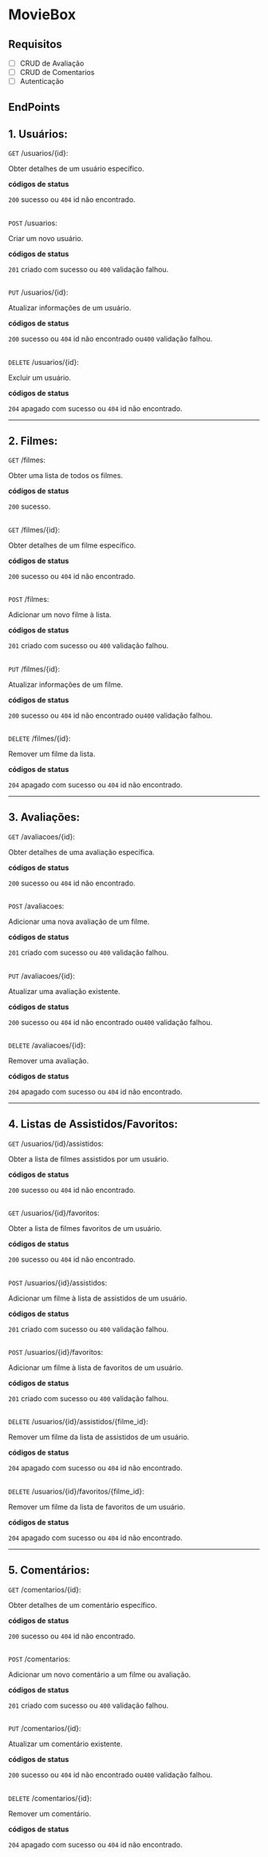 # MovieBox

## Requisitos

- [ ] CRUD de Avaliação 
- [ ] CRUD de Comentarios
- [ ] Autenticação

## EndPoints

## 1. Usuários:
`GET` /usuarios/{id}: 

Obter detalhes de um usuário específico.

**códigos de status**
   
`200` sucesso ou `404` id não encontrado.

## 

`POST` /usuarios: 

Criar um novo usuário.

**códigos de status**
     
`201` criado com sucesso ou `400` validação falhou.

##

`PUT` /usuarios/{id}: 

Atualizar informações de um usuário.

**códigos de status**
     
`200` sucesso ou `404` id não encontrado ou`400` validação falhou.

##

`DELETE` /usuarios/{id}: 

Excluir um usuário.

**códigos de status**
     
`204` apagado com sucesso ou `404` id não encontrado.

---


## 2. Filmes:
`GET` /filmes:

Obter uma lista de todos os filmes.
   
**códigos de status**
   
`200` sucesso.

##
     
`GET` /filmes/{id}: 

Obter detalhes de um filme específico.
   
**códigos de status**
   
`200` sucesso ou `404` id não encontrado.

##
   
`POST` /filmes:

Adicionar um novo filme à lista.
     
**códigos de status**
     
`201` criado com sucesso ou `400` validação falhou.

##
     
`PUT` /filmes/{id}: 

Atualizar informações de um filme.
     
**códigos de status**
     
`200` sucesso ou `404` id não encontrado ou`400` validação falhou.

##
     
`DELETE` /filmes/{id}:

Remover um filme da lista.
     
**códigos de status**
     
`204` apagado com sucesso ou `404` id não encontrado.

---

## 3. Avaliações:
`GET` /avaliacoes/{id}: 

Obter detalhes de uma avaliação específica.

**códigos de status**
   
`200` sucesso ou `404` id não encontrado.

##

`POST` /avaliacoes: 

Adicionar uma nova avaliação de um filme.

**códigos de status**
     
`201` criado com sucesso ou `400` validação falhou.

##

`PUT` /avaliacoes/{id}: 

Atualizar uma avaliação existente.

**códigos de status**
     
`200` sucesso ou `404` id não encontrado ou`400` validação falhou.

##

`DELETE` /avaliacoes/{id}: 

Remover uma avaliação.

**códigos de status**
     
`204` apagado com sucesso ou `404` id não encontrado.

---

## 4. Listas de Assistidos/Favoritos:
`GET` /usuarios/{id}/assistidos: 

Obter a lista de filmes assistidos por um usuário.

**códigos de status**
   
`200` sucesso ou `404` id não encontrado.

##

`GET` /usuarios/{id}/favoritos: 

Obter a lista de filmes favoritos de um usuário.

**códigos de status**
   
`200` sucesso ou `404` id não encontrado.

##

`POST` /usuarios/{id}/assistidos: 

Adicionar um filme à lista de assistidos de um usuário.

**códigos de status**
     
`201` criado com sucesso ou `400` validação falhou.

##

`POST` /usuarios/{id}/favoritos: 

Adicionar um filme à lista de favoritos de um usuário.

**códigos de status**
     
`201` criado com sucesso ou `400` validação falhou.

##

`DELETE` /usuarios/{id}/assistidos/{filme_id}: 

Remover um filme da lista de assistidos de um usuário.

**códigos de status**
     
`204` apagado com sucesso ou `404` id não encontrado.

##

`DELETE` /usuarios/{id}/favoritos/{filme_id}: 

Remover um filme da lista de favoritos de um usuário.

**códigos de status**
     
`204` apagado com sucesso ou `404` id não encontrado.

---

## 5. Comentários:
`GET` /comentarios/{id}: 

Obter detalhes de um comentário específico.

**códigos de status**
   
`200` sucesso ou `404` id não encontrado.

##

`POST` /comentarios: 

Adicionar um novo comentário a um filme ou avaliação.

**códigos de status**
     
`201` criado com sucesso ou `400` validação falhou.

##

`PUT` /comentarios/{id}: 

Atualizar um comentário existente.

**códigos de status**
     
`200` sucesso ou `404` id não encontrado ou`400` validação falhou.

## 

`DELETE` /comentarios/{id}: 

Remover um comentário.

**códigos de status**
     
`204` apagado com sucesso ou `404` id não encontrado.
